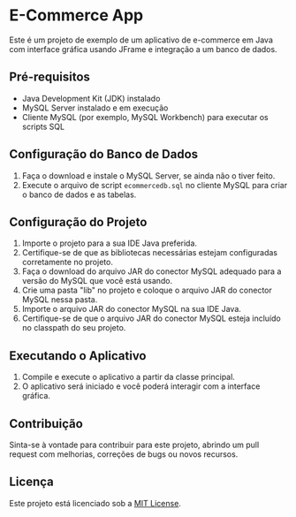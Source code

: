 # E-Commerce App

Este é um projeto de exemplo de um aplicativo de e-commerce em Java com interface gráfica usando JFrame e integração a um banco de dados.

## Pré-requisitos

- Java Development Kit (JDK) instalado
- MySQL Server instalado e em execução
- Cliente MySQL (por exemplo, MySQL Workbench) para executar os scripts SQL

## Configuração do Banco de Dados

1. Faça o download e instale o MySQL Server, se ainda não o tiver feito.
2. Execute o arquivo de script `ecommercedb.sql` no cliente MySQL para criar o banco de dados e as tabelas.

## Configuração do Projeto

1. Importe o projeto para a sua IDE Java preferida.
2. Certifique-se de que as bibliotecas necessárias estejam configuradas corretamente no projeto.
3. Faça o download do arquivo JAR do conector MySQL adequado para a versão do MySQL que você está usando.
4. Crie uma pasta "lib" no projeto e coloque o arquivo JAR do conector MySQL nessa pasta.
5. Importe o arquivo JAR do conector MySQL na sua IDE Java.
6. Certifique-se de que o arquivo JAR do conector MySQL esteja incluído no classpath do seu projeto.

## Executando o Aplicativo

1. Compile e execute o aplicativo a partir da classe principal.
2. O aplicativo será iniciado e você poderá interagir com a interface gráfica.

## Contribuição

Sinta-se à vontade para contribuir para este projeto, abrindo um pull request com melhorias, correções de bugs ou novos recursos.

## Licença

Este projeto está licenciado sob a [MIT License](https://opensource.org/licenses/MIT).
